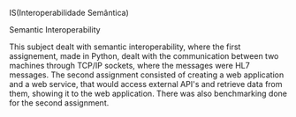 IS(Interoperabilidade Semântica)

Semantic Interoperability

This subject dealt with semantic interoperability, where the first assignement, made in Python, dealt with the communication between two machines through TCP/IP sockets, where the messages were HL7 messages. The second assignment consisted of creating a web application and a web service, that would access external API's and retrieve data from them, showing it to the web application. There was also benchmarking done for the second assignment.
